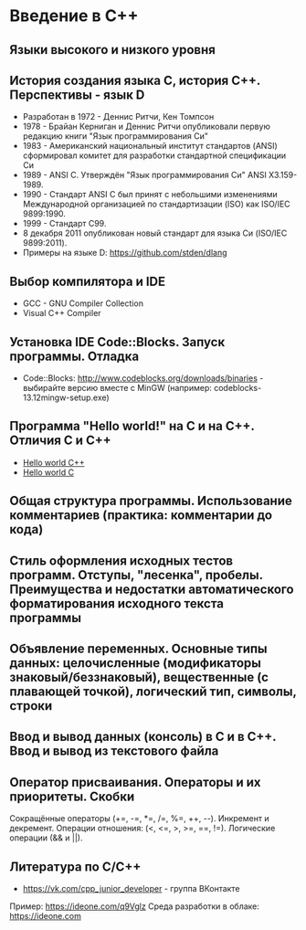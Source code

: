 Введение в C++ 
==============

Языки высокого и низкого уровня
-------------------------------


История создания языка C, история C++. Перспективы - язык D 
-----------------------------------------------------------
* Разработан в 1972 - Деннис Ритчи, Кен Томпсон 
* 1978 - Брайан Керниган и Деннис Ритчи опубликовали первую редакцию книги "Язык программирования Си"
* 1983 - Американский национальный институт стандартов (ANSI) сформировал комитет для разработки стандартной спецификации Си
* 1989 - ANSI C. Утверждён "Язык программирования Си" ANSI X3.159-1989. 
* 1990 - Стандарт ANSI C был принят с небольшими изменениями Международной организацией по стандартизации (ISO) как ISO/IEC 9899:1990.
* 1999 - Стандарт C99.
* 8 декабря 2011 опубликован новый стандарт для языка Си (ISO/IEC 9899:2011).
* Примеры на языке D: https://github.com/stden/dlang

Выбор компилятора и IDE
-----------------------
* GCC - GNU Compiler Collection 
* Visual C++ Compiler

Установка IDE Code::Blocks. Запуск программы. Отладка
-----------------------------------------------------
* Code::Blocks: http://www.codeblocks.org/downloads/binaries - выбирайте версию вместе с MinGW (например: codeblocks-13.12mingw-setup.exe)

Программа "Hello world!" на C и на C++. Отличия С и C++
-------------------------------------------------------
* [Hello world C++](/lesson_01/00_first/helloworld.cpp)
* [Hello world C](/lesson_01/00_first/helloworld.c)

Общая структура программы. Использование комментариев (практика: комментарии до кода)
-------------------------------------------------------------------------------------


Стиль оформления исходных тестов программ. Отступы, "лесенка", пробелы. Преимущества и недостатки автоматического форматирования исходного текста программы 
-----------------------------------------------------------------------------------------------------------------------------------------------------------

Объявление переменных. Основные типы данных: целочисленные (модификаторы знаковый/беззнаковый), вещественные (с плавающей точкой), логический тип, символы, строки 
------------------------------------------------------------------------------------------------------------------------------------------------------------------

Ввод и вывод данных (консоль) в C и в C++. Ввод и вывод из текстового файла 
---------------------------------------------------------------------------

Оператор присваивания. Операторы и их приоритеты. Скобки 
--------------------------------------------------------

Сокращённые операторы (+=, -=, *=, /=, %=, ++, --). 
Инкремент и декремент. 
Операции отношения: (<, <=, >, >=, ==, !=). Логические операции (&& и ||). 

Литература по C/C++
-------------------
* https://vk.com/cpp_junior_developer - группа ВКонтакте

Пример: https://ideone.com/q9Vglz
Среда разработки в облаке: https://ideone.com

